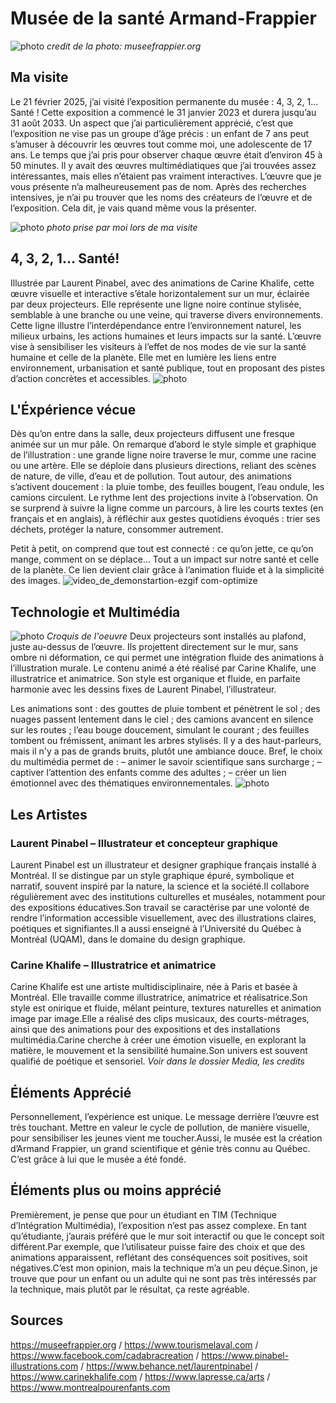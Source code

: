 # Musée de la santé Armand-Frappier
![photo](Media/Musée_Armand-Frappier.jpg)
*credit de la photo: museefrappier.org*
## Ma visite
Le 21 février 2025, j’ai visité l’exposition permanente du musée : 4, 3, 2, 1… Santé ! Cette exposition a commencé le 31 janvier 2023 et durera jusqu’au 31 août 2033.
Un aspect que j’ai particulièrement apprécié, c’est que l’exposition ne vise pas un groupe d’âge précis : un enfant de 7 ans peut s’amuser à découvrir les œuvres tout comme moi, une adolescente de 17 ans. Le temps que j’ai pris pour observer chaque œuvre était d’environ 45 à 50 minutes. Il y avait des œuvres multimédiatiques que j’ai trouvées assez intéressantes, mais elles n’étaient pas vraiment interactives.
L’œuvre que je vous présente n’a malheureusement pas de nom. Après des recherches intensives, je n’ai pu trouver que les noms des créateurs de l’œuvre et de l’exposition. Cela dit, je vais quand même vous la présenter.

![photo](Media/vue_d'ensemble_oeuvre.jpg)
*photo prise par moi lors de ma visite*
## 4, 3, 2, 1... Santé!
Illustrée par Laurent Pinabel, avec des animations de Carine Khalife, cette œuvre visuelle et interactive s’étale horizontalement sur un mur, éclairée par deux projecteurs.
Elle représente une ligne noire continue stylisée, semblable à une branche ou une veine, qui traverse divers environnements.
Cette ligne illustre l’interdépendance entre l’environnement naturel, les milieux urbains, les actions humaines et leurs impacts sur la santé.
L’œuvre vise à sensibiliser les visiteurs à l’effet de nos modes de vie sur la santé humaine et celle de la planète.
Elle met en lumière les liens entre environnement, urbanisation et santé publique, tout en proposant des pistes d’action concrètes et accessibles.
![photo](Media/cartel_de_l'expo.jpg)

## L'Éxpérience vécue
Dès qu’on entre dans la salle, deux projecteurs diffusent une fresque animée sur un mur pâle. On remarque d’abord le style simple et graphique de l’illustration : une grande ligne noire traverse le mur, comme une racine ou une artère. Elle se déploie dans plusieurs directions, reliant des scènes de nature, de ville, d’eau et de pollution. Tout autour, des animations s’activent doucement : la pluie tombe, des feuilles bougent, l’eau ondule, les camions circulent.
Le rythme lent des projections invite à l’observation. On se surprend à suivre la ligne comme un parcours, à lire les courts textes (en français et en anglais), à réfléchir aux gestes quotidiens évoqués : trier ses déchets, protéger la nature, consommer autrement.

Petit à petit, on comprend que tout est connecté : ce qu’on jette, ce qu’on mange, comment on se déplace… Tout a un impact sur notre santé et celle de la planète. Ce lien devient clair grâce à l’animation fluide et à la simplicité des images.
![video_de_demonstartion-ezgif com-optimize](https://github.com/user-attachments/assets/3e77f9c3-4b18-4287-bd9f-9cbd627c3848)

## Technologie et Multimédia
![photo](Media/shéma_croquis.jpg)
*Croquis de l'oeuvre*
Deux projecteurs sont installés au plafond, juste au-dessus de l’œuvre. Ils projettent directement sur le mur, sans ombre ni déformation, ce qui permet une intégration fluide des animations à l’illustration murale. Le contenu animé a été réalisé par Carine Khalife, une illustratrice et animatrice. Son style est organique et fluide, en parfaite harmonie avec les dessins fixes de Laurent Pinabel, l’illustrateur.

Les animations sont : des gouttes de pluie tombent et pénètrent le sol ; des nuages passent lentement dans le ciel ; des camions avancent en silence sur les routes ; l’eau bouge doucement, simulant le courant ; des feuilles tombent ou frémissent, animant les arbres stylisés. Il y a des haut-parleurs, mais il n'y a pas de grands bruits, plutôt une ambiance douce.
Bref, le choix du multimédia permet de :
– animer le savoir scientifique sans surcharge ;
– captiver l’attention des enfants comme des adultes ;
– créer un lien émotionnel avec des thématiques environnementales.
![photo](Media/projecteurs_et_micros.jpg)

## Les Artistes
###  Laurent Pinabel – Illustrateur et concepteur graphique
Laurent Pinabel est un illustrateur et designer graphique français installé à Montréal. Il se distingue par un style graphique épuré, symbolique et narratif, souvent inspiré par la nature, la science et la société.Il collabore régulièrement avec des institutions culturelles et muséales, notamment pour des expositions éducatives.Son travail se caractérise par une volonté de rendre l’information accessible visuellement, avec des illustrations claires, poétiques et signifiantes.Il a aussi enseigné à l’Université du Québec à Montréal (UQAM), dans le domaine du design graphique.

### Carine Khalife – Illustratrice et animatrice
Carine Khalife est une artiste multidisciplinaire, née à Paris et basée à Montréal. Elle travaille comme illustratrice, animatrice et réalisatrice.Son style est onirique et fluide, mêlant peinture, textures naturelles et animation image par image.Elle a réalisé des clips musicaux, des courts-métrages, ainsi que des animations pour des expositions et des installations multimédia.Carine cherche à créer une émotion visuelle, en explorant la matière, le mouvement et la sensibilité humaine.Son univers est souvent qualifié de poétique et sensoriel.
*Voir dans le dossier Media, les credits*
## Éléments Apprécié
Personnellement, l’expérience est unique. Le message derrière l’œuvre est très touchant. Mettre en valeur le cycle de pollution, de manière visuelle, pour sensibiliser les jeunes vient me toucher.Aussi, le musée est la création d’Armand Frappier, un grand scientifique et génie très connu au Québec. C’est grâce à lui que le musée a été fondé.

## Éléments plus ou moins apprécié
Premièrement, je pense que pour un étudiant en TIM (Technique d’Intégration Multimédia), l’exposition n’est pas assez complexe. En tant qu’étudiante, j’aurais préféré que le mur soit interactif ou que le concept soit différent.Par exemple, que l’utilisateur puisse faire des choix et que des animations apparaissent, reflétant des conséquences soit positives, soit négatives.C’est mon opinion, mais la technique m’a un peu déçue.Sinon, je trouve que pour un enfant ou un adulte qui ne sont pas très intéressés par la technique, mais plutôt par le résultat, ça reste agréable.

## Sources
<https://museefrappier.org> / <https://www.tourismelaval.com> / <https://www.facebook.com/cadabracreation> / <https://www.pinabel-illustrations.com> / <https://www.behance.net/laurentpinabel> /
<https://www.carinekhalife.com> / <https://www.lapresse.ca/arts> / <https://www.montrealpourenfants.com> 
